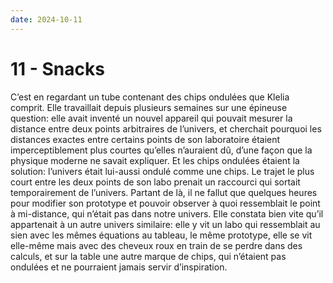 ```yaml
---
date: 2024-10-11
---
```


# 11 - Snacks

C’est en regardant un tube contenant des chips ondulées que Klelia comprit.
Elle travaillait depuis plusieurs semaines sur une épineuse question: elle
avait inventé un nouvel appareil qui pouvait mesurer la distance entre deux
points arbitraires de l’univers, et cherchait pourquoi les distances exactes
entre certains points de son laboratoire étaient imperceptiblement plus courtes
qu’elles n’auraient dû, d’une façon que la physique moderne ne savait
expliquer. Et les chips ondulées étaient la solution: l’univers était lui-aussi
ondulé comme une chips. Le trajet le plus court entre les deux points de son
labo prenait un raccourci qui sortait temporairement de l’univers. Partant de
là, il ne fallut que quelques heures pour modifier son prototype et pouvoir
observer à quoi ressemblait le point à mi-distance, qui n’était pas dans notre
univers. Elle constata bien vite qu’il appartenait à un autre univers
similaire: elle y vit un labo qui ressemblait au sien avec les mêmes équations
au tableau, le même prototype, elle se vit elle-même mais avec des cheveux roux
en train de se perdre dans des calculs, et sur la table une autre marque de
chips, qui n’étaient pas ondulées et ne pourraient jamais servir d’inspiration.
